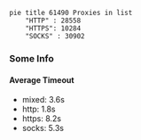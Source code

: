 
```mermaid
pie title 61490 Proxies in list
    "HTTP" : 28558
    "HTTPS": 10284
    "SOCKS" : 30902
```

### Some Info
#### Average Timeout

- mixed: 3.6s
- http: 1.8s
- https: 8.2s
- socks: 5.3s